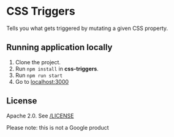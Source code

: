 # CSS Triggers

Tells you what gets triggered by mutating a given CSS property.

## Running application locally

1. Clone the project.
1. Run `npm install` in __css-triggers__.
1. Run `npm run start`
1. Go to [localhost:3000](http://localhost:3000/)

## License

Apache 2.0. See [/LICENSE](/LICENSE)

Please note: this is not a Google product
